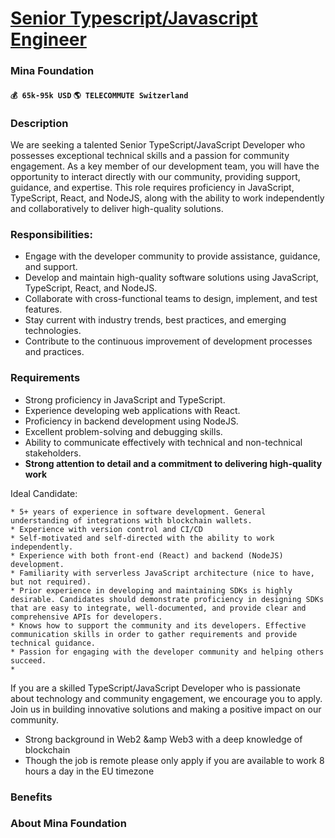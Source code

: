 # [Senior Typescript/Javascript Engineer](https://www.remotewlb.com/apply/senior-typescript-javascript-engineer)  
### Mina Foundation  
#### `💰 65k-95k USD` `🌎 TELECOMMUTE Switzerland`  

### **Description**

We are seeking a talented Senior TypeScript/JavaScript Developer who possesses exceptional technical skills and a passion for community engagement. As a key member of our development team, you will have the opportunity to interact directly with our community, providing support, guidance, and expertise. This role requires proficiency in JavaScript, TypeScript, React, and NodeJS, along with the ability to work independently and collaboratively to deliver high-quality solutions.

###  **Responsibilities:**

  * Engage with the developer community to provide assistance, guidance, and support.
  * Develop and maintain high-quality software solutions using JavaScript, TypeScript, React, and NodeJS.
  * Collaborate with cross-functional teams to design, implement, and test features.
  * Stay current with industry trends, best practices, and emerging technologies.
  * Contribute to the continuous improvement of development processes and practices.

### **Requirements**

  * Strong proficiency in JavaScript and TypeScript.
  * Experience developing web applications with React.
  * Proficiency in backend development using NodeJS.
  * Excellent problem-solving and debugging skills.
  * Ability to communicate effectively with technical and non-technical stakeholders.
  * **Strong attention to detail and a commitment to delivering high-quality work**

Ideal Candidate:

    * 5+ years of experience in software development. General understanding of integrations with blockchain wallets.
    * Experience with version control and CI/CD
    * Self-motivated and self-directed with the ability to work independently.
    * Experience with both front-end (React) and backend (NodeJS) development.
    * Familiarity with serverless JavaScript architecture (nice to have, but not required).
    * Prior experience in developing and maintaining SDKs is highly desirable. Candidates should demonstrate proficiency in designing SDKs that are easy to integrate, well-documented, and provide clear and comprehensive APIs for developers.
    * Knows how to support the community and its developers. Effective communication skills in order to gather requirements and provide technical guidance.
    * Passion for engaging with the developer community and helping others succeed.
    * 

If you are a skilled TypeScript/JavaScript Developer who is passionate about technology and community engagement, we encourage you to apply. Join us in building innovative solutions and making a positive impact on our community.

  * Strong background in Web2 &amp Web3 with a deep knowledge of blockchain
  * Though the job is remote please only apply if you are available to work 8 hours a day in the EU timezone

### **Benefits**

###  **About Mina Foundation**

